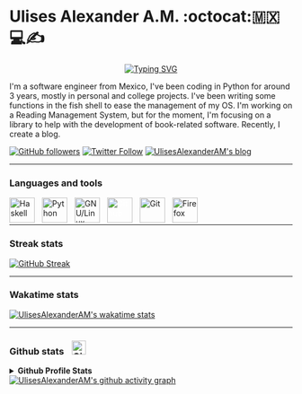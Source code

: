 # Ulises Alexander A.M. :octocat::mexico::computer::writing_hand:

<!-- Typing SVG by DenverCoder1 - https://github.com/DenverCoder1/readme-typing-svg -->
<p align=center>
  <a href="https://git.io/typing-svg"><img src="https://readme-typing-svg.demolab.com?font=+JetBrains+Mono+&pause=1000&color=D2183B&center=true&width=440&height=45&lines=Software+Engineer;Haskeller;Sometimes+Python+developer;Doom+Emacs+and+Arch+user" alt="Typing SVG" /></a>
</p>

I'm a software engineer from Mexico, I've been coding in Python for around 3 years, mostly in personal and college projects. I've been writing some functions in the fish shell to ease the management of my OS. I'm working on a Reading Management System, but for the moment, I'm focusing on a library to help with the development of book-related software. Recently, I create a blog.

<!-- Social badges section -->
<!-- Badges with custom icons - https://github.com/DenverCoder1/custom-icon-badges -->
<p>
  <a href="https://github.com/UlisesAlexanderAM?tab=followers">
    <img alt="GitHub followers" title="Follow me on Github" src="https://custom-icon-badges.demolab.com/github/followers/UlisesAlexanderAM?color=red&label=Follow&logo=github&style=for-the-badge"></a>
  <a href="https://twitter.com/intent/follow?screen_name=ulisesaam">
    <img alt="Twitter Follow" title="Follow me on Twitter" src="https://custom-icon-badges.demolab.com/twitter/follow/ulisesaam?color=blue&logo=twitter&style=for-the-badge"></a>
  <a href="https://uaam.hashnode.dev">
    <img alt="UlisesAlexanderAM's blog" title="Visit my blog" src="https://custom-icon-badges.demolab.com/badge/Blog-blue.svg?style=for-the-badge&logo=hashnode"></a>
</p>

---

### Languages and tools

<img align="left" alt="Haskell" title="Haskell" width=45px style="padding-right:10px;"  src="https://cdn.jsdelivr.net/gh/devicons/devicon/icons/haskell/haskell-original.svg" />
<img align="left" alt="Python" title="Python" width=45px style="padding-right:10px;"  src="https://cdn.jsdelivr.net/gh/devicons/devicon/icons/python/python-original.svg" />
<img align="left" alt="GNU/Linux" title="GNU/Linux" width=45px style="padding-right:10px;" src="https://cdn.jsdelivr.net/gh/devicons/devicon/icons/linux/linux-original.svg" />
<img align="left" alt="Github" title="Github" width=45px style="padding-right:10px;color:white;" src="https://cdn.jsdelivr.net/gh/devicons/devicon/icons/github/github-original.svg" />
<img align="left" alt="Git" title="Git" width=45px style="padding-right:10px;" src="https://cdn.jsdelivr.net/gh/devicons/devicon/icons/git/git-original.svg" />
<img align="left" alt="Firefox" title="Firefox" width=45px style="padding-right:10px;" src="https://cdn.jsdelivr.net/gh/devicons/devicon/icons/firefox/firefox-plain.svg" />
<br/>
<br/>

---

### Streak stats
[![GitHub Streak](https://streak-stats.demolab.com?user=UlisesAlexanderAM&theme=neon-dark)](https://git.io/streak-stats)


---

### Wakatime stats

[![UlisesAlexanderAM's wakatime stats](https://github-readme-stats.vercel.app/api/wakatime?username=Ulises_Alexander_AM&theme=radical)](https://github.com/anuraghazra/github-readme-stats)

---

### Github stats <img alt="Github" title="Github" width=25px style="padding-right:10px;padding-left:10px" src="https://cdn.jsdelivr.net/gh/devicons/devicon/icons/github/github-original.svg" />

<!-- https://github.com/anuraghazra/github-readme-stats -->
<details>
  <summary><b>Github Profile Stats</b></summary>
  <br/>
    <a href="https://github.com/anuraghazra/github-readme-stats"><img alt="UlisesAlexanderAM's Top Languages" src="https://github-readme-stats.vercel.app/api/top-langs/?username=UlisesAlexanderAM&layout=compact&theme=radical&hide=java&langs_count=6"/></a>
    <a href="https://github.com/anuraghazra/github-readme-stats"><img alt="UlisesAlexanderAM's GitHub stats" src="https://github-readme-stats.vercel.app/api?username=UlisesAlexanderAM&show_icons=true&theme=radical"/></a>
    <br/>
    <b>Note:</b> The top languages stats only considers the code in my Github repositories and isn't any indication of preference, experience or skill level. I hide Java because is not descriptive of the languages I'm invest on.
    <br/>
</details>  
<a href="https://github.com/ashutosh00710/github-readme-activity-graph"><img alt="UlisesAlexanderAM's github activity graph" src="https://activity-graph.herokuapp.com/graph?username=UlisesAlexanderAM&theme=redical"/></a>
